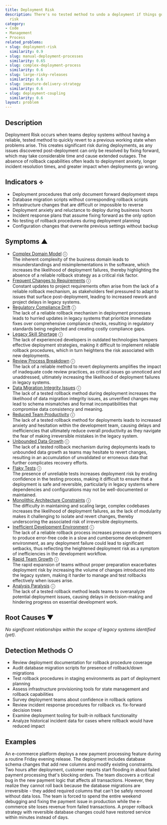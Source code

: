 ```yaml
---
title: Deployment Risk
description: There's no tested method to undo a deployment if things go wrong, increasing
  risk
category:
- Code
- Management
- Process
related_problems:
- slug: deployment-risk
  similarity: 0.9
- slug: manual-deployment-processes
  similarity: 0.65
- slug: complex-deployment-process
  similarity: 0.6
- slug: large-risky-releases
  similarity: 0.6
- slug: immature-delivery-strategy
  similarity: 0.6
- slug: deployment-coupling
  similarity: 0.6
layout: problem
---
```


## Description

Deployment Risk occurs when teams deploy systems without having a reliable, tested method to quickly revert to a previous working state when problems arise. This creates significant risk during deployments, as any issues discovered post-deployment can only be resolved by fixing forward, which may take considerable time and cause extended outages. The absence of rollback capabilities often leads to deployment anxiety, longer incident resolution times, and greater impact when deployments go wrong.


## Indicators ⟡

- Deployment procedures that only document forward deployment steps
- Database migration scripts without corresponding rollback scripts
- Infrastructure changes that are difficult or impossible to reverse
- Deployment anxiety and reluctance to deploy during business hours
- Incident response plans that assume fixing forward as the only option
- No testing of rollback procedures during deployment planning
- Configuration changes that overwrite previous settings without backup


## Symptoms ▲

- [Complex Domain Model](complex-domain-model.md) <span class="info-tooltip" title="Confidence: 0.488, Strength: 0.708">ⓘ</span>
<br/>  The inherent complexity of the business domain leads to misunderstandings and misimplementations in the software, which increases the likelihood of deployment failures, thereby highlighting the absence of a reliable rollback strategy as a critical risk factor.
- [Frequent Changes to Requirements](frequent-changes-to-requirements.md) <span class="info-tooltip" title="Confidence: 0.474, Strength: 0.686">ⓘ</span>
<br/>  Constant updates to project requirements often arise from the lack of a reliable rollback mechanism, as stakeholders feel pressured to adapt to issues that surface post-deployment, leading to increased rework and project delays in legacy systems.
- [Regulatory Compliance Drift](regulatory-compliance-drift.md) <span class="info-tooltip" title="Confidence: 0.437, Strength: 0.741">ⓘ</span>
<br/>  The lack of a reliable rollback mechanism in deployment processes leads to hurried updates in legacy systems that prioritize immediate fixes over comprehensive compliance checks, resulting in regulatory standards being neglected and creating costly compliance gaps.
- [Legacy Skill Shortage](legacy-skill-shortage.md) <span class="info-tooltip" title="Confidence: 0.395, Strength: 0.711">ⓘ</span>
<br/>  The lack of experienced developers in outdated technologies hampers effective deployment strategies, making it difficult to implement reliable rollback procedures, which in turn heightens the risk associated with new deployments.
- [Review Process Breakdown](review-process-breakdown.md) <span class="info-tooltip" title="Confidence: 0.387, Strength: 0.609">ⓘ</span>
<br/>  The lack of a reliable method to revert deployments amplifies the impact of inadequate code review practices, as critical issues go unnoticed and unaddressed, ultimately increasing the likelihood of deployment failures in legacy systems.
- [Data Migration Integrity Issues](data-migration-integrity-issues.md) <span class="info-tooltip" title="Confidence: 0.366, Strength: 0.672">ⓘ</span>
<br/>  The lack of a tested rollback method during deployment increases the likelihood of data migration integrity issues, as unverified changes may lead to schema mismatches and format incompatibilities that compromise data consistency and meaning.
- [Reduced Team Productivity](reduced-team-productivity.md) <span class="info-tooltip" title="Confidence: 0.362, Strength: 0.664">ⓘ</span>
<br/>  The lack of a tested rollback method for deployments leads to increased anxiety and hesitation within the development team, causing delays and inefficiencies that ultimately reduce overall productivity as they navigate the fear of making irreversible mistakes in the legacy system.
- [Unbounded Data Growth](unbounded-data-growth.md) <span class="info-tooltip" title="Confidence: 0.341, Strength: 0.693">ⓘ</span>
<br/>  The lack of a tested rollback mechanism during deployments leads to unbounded data growth as teams may hesitate to revert changes, resulting in an accumulation of unvalidated or erroneous data that further complicates recovery efforts.
- [Flaky Tests](flaky-tests.md) <span class="info-tooltip" title="Confidence: 0.339, Strength: 0.667">ⓘ</span>
<br/>  The presence of unreliable tests increases deployment risk by eroding confidence in the testing process, making it difficult to ensure that a deployment is safe and reversible, particularly in legacy systems where dependencies and configurations may not be well-documented or maintained.
- [Monolithic Architecture Constraints](monolithic-architecture-constraints.md) <span class="info-tooltip" title="Confidence: 0.338, Strength: 0.749">ⓘ</span>
<br/>  The difficulty in maintaining and scaling large, complex codebases increases the likelihood of deployment failures, as the lack of modularity makes it challenging to isolate and revert changes, thereby underscoring the associated risk of irreversible deployments.
- [Inefficient Development Environment](inefficient-development-environment.md) <span class="info-tooltip" title="Confidence: 0.337, Strength: 0.652">ⓘ</span>
<br/>  The lack of a reliable rollback process increases pressure on developers to produce error-free code in a slow and cumbersome development environment, as any deployment failure could lead to significant setbacks, thus reflecting the heightened deployment risk as a symptom of inefficiencies in the development workflow.
- [Rapid Team Growth](rapid-team-growth.md) <span class="info-tooltip" title="Confidence: 0.334, Strength: 0.745">ⓘ</span>
<br/>  The rapid expansion of teams without proper preparation exacerbates deployment risk by increasing the volume of changes introduced into the legacy system, making it harder to manage and test rollbacks effectively when issues arise.
- [Analysis Paralysis](analysis-paralysis.md) <span class="info-tooltip" title="Confidence: 0.324, Strength: 0.710">ⓘ</span>
<br/>  The lack of a tested rollback method leads teams to overanalyze potential deployment issues, causing delays in decision-making and hindering progress on essential development work.

## Root Causes ▼

*No significant relationships within the scope of legacy systems identified (yet).*

## Detection Methods ○

- Review deployment documentation for rollback procedure coverage
- Audit database migration scripts for presence of rollback/down migrations
- Test rollback procedures in staging environments as part of deployment planning
- Assess infrastructure provisioning tools for state management and rollback capabilities
- Survey deployment teams about confidence in rollback options
- Review incident response procedures for rollback vs. fix-forward decision trees
- Examine deployment tooling for built-in rollback functionality
- Analyze historical incident data for cases where rollback would have reduced impact


## Examples

An e-commerce platform deploys a new payment processing feature during a routine Friday evening release. The deployment includes database schema changes that add new columns and modify existing constraints. Two hours after deployment, customer reports start flooding in about failed payment processing that's blocking orders. The team discovers a critical bug in the new payment logic that affects all transactions. However, they realize they cannot roll back because the database migrations are irreversible - they added required columns that can't be safely removed without data loss. The team is forced to spend the entire weekend debugging and fixing the payment issue in production while the e-commerce site loses revenue from failed transactions. A proper rollback strategy with reversible database changes could have restored service within minutes instead of days.
